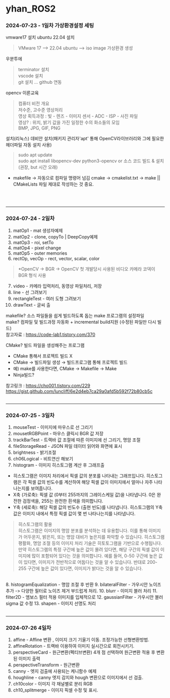 # yhan_ROS2

### 2024-07-23 - 1일차 가상환경설정 세팅

vmware17 설치
ubuntu 22.04 설치
> VMware 17 --> 22.04 ubuntu --> iso image 가상환경 생성

우분투에
> terminator 설치 <br>
> vscode 설치 <br>
> git 설치 ... github 연동

opencv 이론교육 
>  컴퓨터 비전 개요 <br>
>  저수준, 고수준 영상처리 <br>
>  영상 획득과정 : 빛 - 렌즈 - 이미지 센서 - ADC - ISP - 사진 파일 <br>
>  영상? : 위치, 밝기 값을 가진 일정한 수의 화소들의 모임 <br>
>  BMP, JPG, GIF, PNG

설치(리눅스)
데비안 설치(패키지 관리자'apt' 통해 OpenCV라이브러리와 그에 필요한 헤더파일 자동 설치 사용)
> sudo apt update <br>
> sudo apt install libopencv-dev python3-opencv
or 소스 코드 빌드 & 설치 (권장, but 시간 오래)

* makefile -> 자동으로 컴파일 명령어 넘김
cmake -> cmakelist.txt -> make  ||  CMakeLists 파일 제대로 작성하는 것 중요.
<br>
<br>

- - -

### 2024-07-24 - 2일차

1. matOp1 - mat 생성자예제
2. matOp2 - clone, copyTo | DeepCopy예제
3. matOp3 - roi, setTo
4. matOp4 - pixel change
5. matOp5 - outer memories
6. rectOp, vecOp - rect, vector, scalar, color
> *OpenCV -> BGR -> OpenCV 첫 개발당시 사용된 비디오 카메라 코덱이 BGR 형식 사용
7. video - 카메라 입력처리, 동영상 파일처리, 저장
8. line - 선 그려보기
9. rectangleTest - 여러 도형 그려보기
10. drawText - 글씨 출

makefile? 소스 파일들을 쉽게 빌드하도록 돕는 make 프로그램의 설정파일 <br>
make? 컴파일 및 빌드과정 자동화 + incremental build지원 (수정된 파일만 다시 빌드) <br>
참고자료 : https://code-lab1.tistory.com/370 

CMake? 빌드 파일을 생성해주는 프로그램

- CMake 통해서 프로젝트 빌드 X
- CMake → 빌드파일 생성 → 빌드프로그램 통해 프로젝트 빌드
- 예) make를 사용한다면, CMake → Makefile → Make
- Ninja빌드?

참고링크 : https://cho001.tistory.com/229 
https://gist.github.com/luncliff/6e2d4eb7ca29a0afd5b592f72b80cb5c
<br>
<br>

- - -

### 2024-07-25 - 3일차

1. mouseTest - 이미지에 마우스로 선 그리기
2. mousetRGBPoint - 마우스 클릭시 BGR 값 저장
3. trackBarTest - 트랙바 값 조절에 따른 이미지에 선 그리기, 명암 조절
4. fileStorageRead - JSON 파일 데이터 읽어와 화면에 표시
5. brightness - 밝기조절
6. ch06Logical - 비트연산 해보기
7. histogram - 이미지 히스토그램 계산 후 그래프출
* 히스토그램은 이미지 처리에서 픽셀 값의 분포를 나타내는 그래프입니다. 히스토그램은 각 픽셀 값의 빈도수를 계산하여 해당 픽셀 값이 이미지에서 얼마나 자주 나타나는지를 보여줍니다.
* X축 (가로축): 픽셀 값 (0부터 255까지의 그레이스케일 값)을 나타냅니다. 0은 완전한 검정색을, 255는 완전한 흰색을 의미합니다.
* Y축 (세로축): 해당 픽셀 값의 빈도수 (출현 빈도)를 나타냅니다. 히스토그램의 Y축 값은 이미지 내에서 특정 픽셀 값이 몇 번 나타나는지를 나타냅니다.
> 히스토그램의 활용 <br>
> 히스토그램은 이미지의 명암 분포를 분석하는 데 유용합니다. 이를 통해 이미지가 어두운지, 밝은지, 또는 명암 대비가 높은지를 파악할 수 있습니다. 히스토그램 평활화, 명암 조절 등의 이미지 처리 기술은 히토토그램을 기반으로 수행됩니다. 만약 히스토그램의 특정 구간에 높은 값이 몰려 있다면, 해당 구간의 픽셀 값이 이미지에 많이 포함되어 있다는 것을 의미합니다. 예를 들어, 0-50 구간에 높은 값이 있다면, 이미지가 전반적으로 어둡다는 것을 알 수 있습니다. 반대로 200-255 구간에 높은 값이 있다면, 이미지가 밝다는 것을 알 수 있습니다.
<br>
8. histogramEqualization - 명암 조절 후 반환
9. bilateralFilter - 가우시안 노이즈 추가 -> 다양한 필터로 노이즈 제거 부드럽게 처리.
10. blurr - 이미지 블러 처리
11. filter2D - 엠보스 필터 적용 이미지를 입체적으로
12. gaussianFilter - 가우시안 블러 sigma 값 수정 
13. shapen - 이미지 선명도 처리
<br>
<br>

- - -

### 2024-07-26 4일차

1. affine - Affine 변환 , 이미지 크기 기울기 이동. 조정가능한 선형변환방법.
2. affineRotation - 트랙바 이용하여 이미지 실시간으로 회전시키기.
3. perspectiveCard - 원근변환(펙티브변환) 4개 점 선택하여 원근변환 적용 후 변환된 이미지 출력
4. perspectiveTransform - 원근변환
5. canny - 엣지 검출에 사용되는 케니함수 예제
6. houghline - canny 엣지 감지와 hough 변환으로 이미지에서 선 검출.
7. ch10color - 이미지 각 채널별로 분리 RGB
8. ch10_splitmerge - 이미지 픽셀 수정 및 표시.
